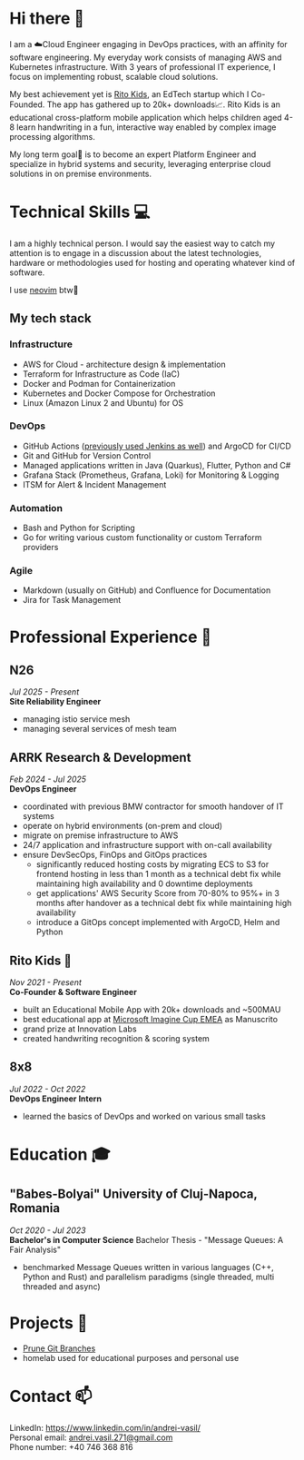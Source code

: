 # Hi there 👋
I am a ☁️Cloud Engineer engaging in DevOps practices, with an affinity for software engineering. My everyday work consists of managing AWS and Kubernetes infrastructure. With 3 years of professional IT experience, I focus on implementing robust, scalable cloud solutions.

My best achievement yet is [Rito Kids](https://www.ritokids.com/), an EdTech startup which I Co-Founded. The app has gathered up to 20k+ downloads📈. Rito Kids is an educational cross-platform mobile application which helps children aged 4-8 learn handwriting in a fun, interactive way enabled by complex image processing algorithms.

My long term goal🔭 is to become an expert Platform Engineer and specialize in hybrid systems and security, leveraging enterprise cloud solutions in on premise environments.

# Technical Skills 💻
I am a highly technical person. I would say the easiest way to catch my attention is to engage in a discussion about the latest technologies, hardware or methodologies used for hosting and operating whatever kind of software.

I use [neovim](https://neovim.io/) btw📖

## My tech stack
### Infrastructure
- AWS for Cloud - architecture design & implementation
- Terraform for Infrastructure as Code (IaC)
- Docker and Podman for Containerization
- Kubernetes and Docker Compose for Orchestration
- Linux (Amazon Linux 2 and Ubuntu) for OS
### DevOps
- GitHub Actions ([previously used Jenkins as well](#8x8)) and ArgoCD for CI/CD
- Git and GitHub for Version Control
- Managed applications written in Java (Quarkus), Flutter, Python and C#
- Grafana Stack (Prometheus, Grafana, Loki) for Monitoring & Logging
- ITSM for Alert & Incident Management
### Automation
- Bash and Python for Scripting
- Go for writing various custom functionality or custom Terraform providers
### Agile
- Markdown (usually on GitHub) and Confluence for Documentation
- Jira for Task Management

# Professional Experience 🔧

## N26
*Jul 2025 - Present* \
**Site Reliability Engineer**
- managing istio service mesh
- managing several services of mesh team

## ARRK Research & Development
*Feb 2024 - Jul 2025* \
**DevOps Engineer**
- coordinated with previous BMW contractor for smooth handover of IT systems
- operate on hybrid environments (on-prem and cloud)
- migrate on premise infrastructure to AWS
- 24/7 application and infrastructure support with on-call availability
- ensure DevSecOps, FinOps and GitOps practices
	- significantly reduced hosting costs by migrating ECS to S3 for frontend hosting in less than 1 month as a technical debt fix while maintaining high availability and 0 downtime deployments
	- get applications' AWS Security Score from 70-80% to 95%+ in 3 months after handover as a technical debt fix while maintaining high availability
	- introduce a GitOps concept implemented with ArgoCD, Helm and Python
## Rito Kids 🐧
*Nov 2021 - Present* \
**Co-Founder & Software Engineer**
- built an Educational Mobile App with 20k+ downloads and ~500MAU
- best educational app at [Microsoft Imagine Cup EMEA](https://techcommunity.microsoft.com/blog/studentdeveloperblog/meet-the-2022-imagine-cup-world-finalists/3242062) as Manuscrito
- grand prize at Innovation Labs
- created handwriting recognition & scoring system
## 8x8
*Jul 2022 - Oct 2022* \
**DevOps Engineer Intern**
- learned the basics of DevOps and worked on various small tasks
# Education 🎓
## "Babes-Bolyai" University of Cluj-Napoca, Romania
*Oct 2020 - Jul 2023* \
**Bachelor's in Computer Science**
Bachelor Thesis - "Message Queues: A Fair Analysis"
- benchmarked Message Queues written in various languages (C++, Python and Rust) and parallelism paradigms (single threaded, multi threaded and async)
# Projects 🔨
- [Prune Git Branches](https://github.com/Andrei-Vasil/prune-git-branches)
- homelab used for educational purposes and personal use
# Contact 📫
LinkedIn: https://www.linkedin.com/in/andrei-vasil/ \
Personal email: andrei.vasil.271@gmail.com \
Phone number: +40 746 368 816
